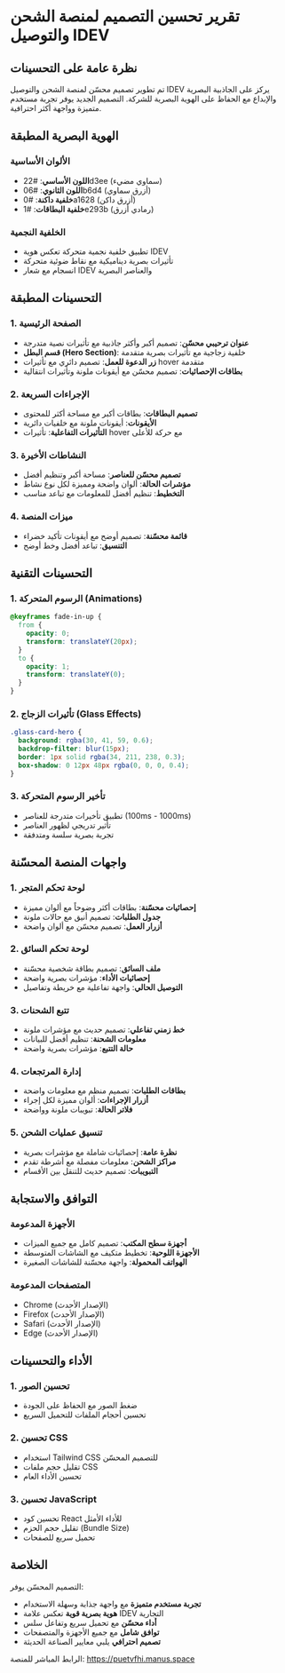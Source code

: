 # تقرير تحسين التصميم لمنصة الشحن والتوصيل IDEV

## نظرة عامة على التحسينات

تم تطوير تصميم محسّن لمنصة الشحن والتوصيل IDEV يركز على الجاذبية البصرية والإبداع مع الحفاظ على الهوية البصرية للشركة. التصميم الجديد يوفر تجربة مستخدم متميزة وواجهة أكثر احترافية.

## الهوية البصرية المطبقة

### الألوان الأساسية
- **اللون الأساسي**: #22d3ee (سماوي مضيء)
- **اللون الثانوي**: #06b6d4 (أزرق سماوي)
- **خلفية داكنة**: #0a1628 (أزرق داكن)
- **خلفية البطاقات**: #1e293b (رمادي أزرق)

### الخلفية النجمية
- تطبيق خلفية نجمية متحركة تعكس هوية IDEV
- تأثيرات بصرية ديناميكية مع نقاط ضوئية متحركة
- انسجام مع شعار IDEV والعناصر البصرية

## التحسينات المطبقة

### 1. الصفحة الرئيسية
- **عنوان ترحيبي محسّن**: تصميم أكبر وأكثر جاذبية مع تأثيرات نصية متدرجة
- **قسم البطل (Hero Section)**: خلفية زجاجية مع تأثيرات بصرية متقدمة
- **زر الدعوة للعمل**: تصميم دائري مع تأثيرات hover متقدمة
- **بطاقات الإحصائيات**: تصميم محسّن مع أيقونات ملونة وتأثيرات انتقالية

### 2. الإجراءات السريعة
- **تصميم البطاقات**: بطاقات أكبر مع مساحة أكثر للمحتوى
- **الأيقونات**: أيقونات ملونة مع خلفيات دائرية
- **التأثيرات التفاعلية**: تأثيرات hover مع حركة للأعلى

### 3. النشاطات الأخيرة
- **تصميم محسّن للعناصر**: مساحة أكبر وتنظيم أفضل
- **مؤشرات الحالة**: ألوان واضحة ومميزة لكل نوع نشاط
- **التخطيط**: تنظيم أفضل للمعلومات مع تباعد مناسب

### 4. ميزات المنصة
- **قائمة محسّنة**: تصميم أوضح مع أيقونات تأكيد خضراء
- **التنسيق**: تباعد أفضل وخط أوضح

## التحسينات التقنية

### 1. الرسوم المتحركة (Animations)
```css
@keyframes fade-in-up {
  from {
    opacity: 0;
    transform: translateY(20px);
  }
  to {
    opacity: 1;
    transform: translateY(0);
  }
}
```

### 2. تأثيرات الزجاج (Glass Effects)
```css
.glass-card-hero {
  background: rgba(30, 41, 59, 0.6);
  backdrop-filter: blur(15px);
  border: 1px solid rgba(34, 211, 238, 0.3);
  box-shadow: 0 12px 48px rgba(0, 0, 0, 0.4);
}
```

### 3. تأخير الرسوم المتحركة
- تطبيق تأخيرات متدرجة للعناصر (100ms - 1000ms)
- تأثير تدريجي لظهور العناصر
- تجربة بصرية سلسة ومتدفقة

## واجهات المنصة المحسّنة

### 1. لوحة تحكم المتجر
- **إحصائيات محسّنة**: بطاقات أكثر وضوحاً مع ألوان مميزة
- **جدول الطلبات**: تصميم أنيق مع حالات ملونة
- **أزرار العمل**: تصميم محسّن مع ألوان واضحة

### 2. لوحة تحكم السائق
- **ملف السائق**: تصميم بطاقة شخصية محسّنة
- **إحصائيات الأداء**: مؤشرات بصرية واضحة
- **التوصيل الحالي**: واجهة تفاعلية مع خريطة وتفاصيل

### 3. تتبع الشحنات
- **خط زمني تفاعلي**: تصميم حديث مع مؤشرات ملونة
- **معلومات الشحنة**: تنظيم أفضل للبيانات
- **حالة التتبع**: مؤشرات بصرية واضحة

### 4. إدارة المرتجعات
- **بطاقات الطلبات**: تصميم منظم مع معلومات واضحة
- **أزرار الإجراءات**: ألوان مميزة لكل إجراء
- **فلاتر الحالة**: تبويبات ملونة وواضحة

### 5. تنسيق عمليات الشحن
- **نظرة عامة**: إحصائيات شاملة مع مؤشرات بصرية
- **مراكز الشحن**: معلومات مفصلة مع أشرطة تقدم
- **التبويبات**: تصميم حديث للتنقل بين الأقسام

## التوافق والاستجابة

### الأجهزة المدعومة
- **أجهزة سطح المكتب**: تصميم كامل مع جميع الميزات
- **الأجهزة اللوحية**: تخطيط متكيف مع الشاشات المتوسطة
- **الهواتف المحمولة**: واجهة محسّنة للشاشات الصغيرة

### المتصفحات المدعومة
- Chrome (الإصدار الأحدث)
- Firefox (الإصدار الأحدث)
- Safari (الإصدار الأحدث)
- Edge (الإصدار الأحدث)

## الأداء والتحسينات

### 1. تحسين الصور
- ضغط الصور مع الحفاظ على الجودة
- تحسين أحجام الملفات للتحميل السريع

### 2. تحسين CSS
- استخدام Tailwind CSS للتصميم المحسّن
- تقليل حجم ملفات CSS
- تحسين الأداء العام

### 3. تحسين JavaScript
- تحسين كود React للأداء الأمثل
- تقليل حجم الحزم (Bundle Size)
- تحميل سريع للصفحات

## الخلاصة

التصميم المحسّن يوفر:
- **تجربة مستخدم متميزة** مع واجهة جذابة وسهلة الاستخدام
- **هوية بصرية قوية** تعكس علامة IDEV التجارية
- **أداء محسّن** مع تحميل سريع وتفاعل سلس
- **توافق شامل** مع جميع الأجهزة والمتصفحات
- **تصميم احترافي** يلبي معايير الصناعة الحديثة

الرابط المباشر للمنصة: https://puetvfhi.manus.space

